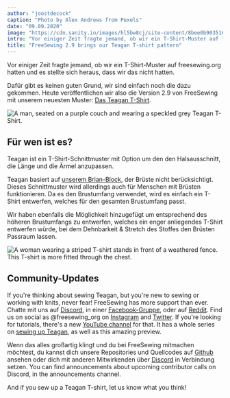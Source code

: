 ```yaml
---
author: "joostdecock"
caption: "Photo by Alex Andrews from Pexels"
date: "09.09.2020"
image: "https://cdn.sanity.io/images/hl5bw8cj/site-content/8bee0b9035162c14da54744b24539e56a8e16e27-2000x1500.jpg"
intro: "Vor einiger Zeit fragte jemand, ob wir ein T-Shirt-Muster auf freesewing.org hatten und es stellte sich heraus, dass wir das nicht hatten."
title: "FreeSewing 2.9 brings our Teagan T-shirt pattern"
---
```


Vor einiger Zeit fragte jemand, ob wir ein T-Shirt-Muster auf freesewing.org hatten und es stellte sich heraus, dass wir das nicht hatten.

Dafür gibt es keinen guten Grund, wir sind einfach noch die dazu gekommen. Heute veröffentlichen wir also die Version 2.9 von FreeSewing mit unserem neuesten Muster: [Das Teagan T-Shirt](/designs/teagan/).

![A man, seated on a purple couch and wearing a speckled grey Teagan T-Shirt.](https://posts.freesewing.org/uploads/teagan1_2904162431.jpg)

## Für wen ist es?

Teagan ist ein T-Shirt-Schnittmuster mit Option um den den Halsausschnitt, die Länge und die Ärmel anzupassen.

Teagan basiert auf [unserem Brian-Block](/designs/brian/), der Brüste nicht berücksichtigt. Dieses Schnittmuster wird allerdings auch für Menschen mit Brüsten funktionieren. Da es den Brustumfang verwendet, wird es einfach ein T-Shirt entwerfen, welches für den gesamten Brustumfang passt.

Wir haben ebenfalls die Möglichkeit hinzugefügt um entsprechend des höheren Brustumfangs zu entwerfen, welches ein enger anliegendes T-Shirt entwerfen würde, bei dem Dehnbarkeit & Stretch des Stoffes den Brüsten Passraum lassen.

![A woman wearing a striped T-shirt stands in front of a weathered fence. This T-shirt is more fitted through the chest.](https://posts.freesewing.org/uploads/teagan3_8ff8115d75.jpg)

## Community-Updates

If you're thinking about sewing Teagan, but you're new to sewing or working with knits, never fear! FreeSewing has more support than ever. Chatte mit uns auf [Discord](https://discord.freesewing.org/), in einer [Facebook-Gruppe](https://www.facebook.com/groups/627769821272714), oder auf [Reddit](https://www.reddit.com/r/freesewing/). Find us on social as @freesewing_org on [Instagram](https://www.instagram.com/freesewing_org/) and [Twitter](https://twitter.com/freesewing_org). If you're looking for tutorials, there's a new [YouTube channel](https://www.youtube.com/channel/UCLAyxEL72gHvuKBpa-GmCvQ) for that. It has a whole series on [sewing up Teagan](https://www.youtube.com/playlist?list=PLY9EmRuXR20Y7FonIHD6mX9yIpFh_emX1), as well as this amazing preview.

<YouTube id='3UGJSNxNe8I' />

Wenn das alles großartig klingt und du bei FreeSewing mitmachen möchtest, du kannst dich unsere Repositories und Quellcodes auf [Github](https://github.com/freesewing/) ansehen oder dich mit anderen Mitwirkenden über [Discord](https://discord.freesewing.org/) in Verbindung setzen. You can find announcements about upcoming contributor calls on Discord, in the announcements channel.

And if you sew up a Teagan T-shirt, let us know what you think!

